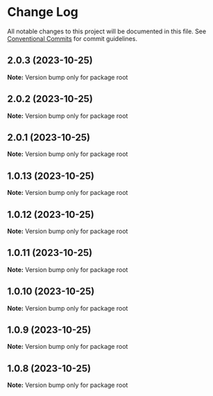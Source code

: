 # Change Log

All notable changes to this project will be documented in this file.
See [Conventional Commits](https://conventionalcommits.org) for commit guidelines.

## 2.0.3 (2023-10-25)

**Note:** Version bump only for package root





## 2.0.2 (2023-10-25)

**Note:** Version bump only for package root





## 2.0.1 (2023-10-25)

**Note:** Version bump only for package root





## 1.0.13 (2023-10-25)

**Note:** Version bump only for package root





## 1.0.12 (2023-10-25)

**Note:** Version bump only for package root





## 1.0.11 (2023-10-25)

**Note:** Version bump only for package root





## 1.0.10 (2023-10-25)

**Note:** Version bump only for package root





## 1.0.9 (2023-10-25)

**Note:** Version bump only for package root





## 1.0.8 (2023-10-25)

**Note:** Version bump only for package root
